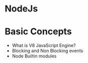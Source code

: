 # NodeJs
<h1>Basic Concepts</h1>
<ul>
    <li>What is V8 JavaScript Engine?</li>
    <li>Blocking and Non Blocking events</li>
    <li>Node Builtin modules</li>
</ul>
